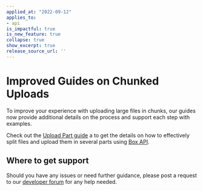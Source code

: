 ```yaml
---
applied_at: "2022-09-12"
applies_to: 
- api
is_impactful: true
is_new_feature: true
collapse: true
show_excerpt: true
release_source_url: ''
---
```


# Improved Guides on Chunked Uploads

To improve your experience with uploading large files in chunks,
our guides now provide additional details on the process
and support each step with examples.

<!-- more -->

Check out the [Upload Part guide][2] a to get the details on how to
effectively split files and upload them in several parts using [Box API][3]. 

## Where to get support

Should you have any issues or need further guidance, please post a request to
our [developer forum][1] for any help needed.

[1]: https://support.box.com/hc/en-us/community/topics/360001932973-Platform-and-Developer-Forum
[2]: g://uploads/chunked/upload-part
[3]: e://put-files-upload-sessions-id